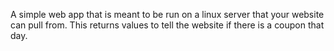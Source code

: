 A simple web app that is meant to be run on a linux server that your website can pull from. This returns values to tell the website if there is a coupon that day. 
